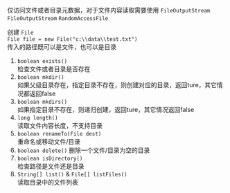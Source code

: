 仅访问文件或者目录元数据，对于文件内容读取需要使用 
`FileOutputStream` `FileOutputStream` `RandomAccessFile`

创建 `File`  
`File file = new File("c:\\data\\test.txt")`  
传入的路径既可以是文件，也可以是目录

1. `boolean exists()`  
检查文件或者目录是否存在
2. `boolean mkdir()`  
如果父级目录存在，指定目录不存在，则创建对应的目录，返回ture，其它情况都返回false
3. `boolean mkdirs()`  
如果指定目录不存在，则递归创建，返回ture，其它情况返回false
4. `long length()`  
读取文件内容长度，不支持目录
5. `boolean renameTo(File dest)`  
重命名或移动文件/目录
6. `boolean delete()`
删除一个文件/目录为空的目录
7. `boolean isDirectory()`  
检查路径是文件还是目录
8. `String[] list()` & `File[] listFiles()`  
读取目录中的文件列表